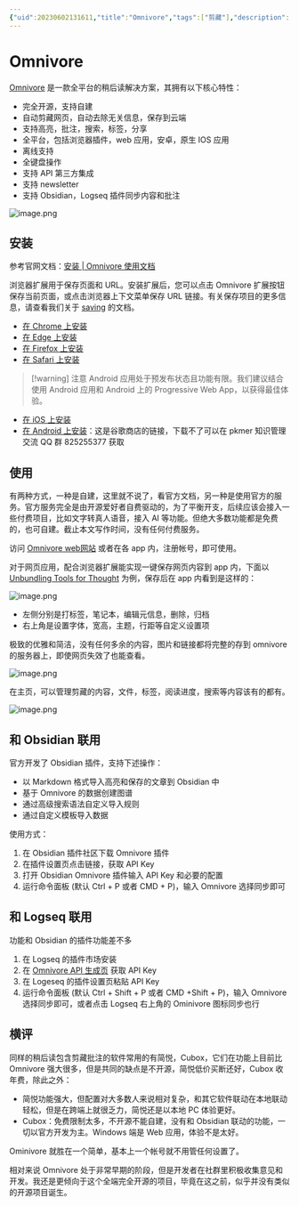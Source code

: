 ```yaml
---
{"uid":20230602131611,"title":"Omnivore","tags":["剪藏"],"description":"开源稍后读剪藏解决方案","author":"windilycloud","type":"basic","draft":false,"editable":false,"modified":20230825095949,"dg-publish":true,"permalink":"/lake-of-knowledge/03//omnivore/","dgPassFrontmatter":true}
---
```



# Omnivore

[Omnivore](https://github.com/omnivore-app/omnivore) 是一款全平台的稍后读解决方案，其拥有以下核心特性：

- 完全开源，支持自建
- 自动剪藏网页，自动去除无关信息，保存到云端
- 支持高亮，批注，搜索，标签，分享
- 全平台，包括浏览器插件，web 应用，安卓，原生 IOS 应用
- 离线支持
- 全键盘操作
- 支持 API 第三方集成
- 支持 newsletter
- 支持 Obsidian，Logseq 插件同步内容和批注

![image.png](https://cdn.pkmer.cn/images/20230602174423.png!pkmer)

## 安装

参考官网文档：[安装 | Omnivore 使用文档](https://docs.omnivore.app/zh/using/install.html)

浏览器扩展用于保存页面和 URL。安装扩展后，您可以点击 Omnivore 扩展按钮保存当前页面，或点击浏览器上下文菜单保存 URL 链接。有关保存项目的更多信息，请查看我们关于 [saving](https://docs.omnivore.app/zh/using/saving.html) 的文档。

- [在 Chrome 上安装](https://omnivore.app/install/chrome)
- [在 Edge 上安装](https://omnivore.app/install/edge)
- [在 Firefox 上安装](https://omnivore.app/install/firefox)
- [在 Safari 上安装](https://omnivore.app/install/safari)

> [!warning] 注意
> Android 应用处于预发布状态且功能有限。我们建议结合使用 Android 应用和 Android 上的 Progressive Web App，以获得最佳体验。

- [在 iOS 上安装](https://omnivore.app/install/ios)
- [在 Android 上安装](https://omnivore.app/install/android)：这是谷歌商店的链接，下载不了可以在 pkmer 知识管理交流 QQ 群 825255377 获取

## 使用

有两种方式，一种是自建，这里就不说了，看官方文档，另一种是使用官方的服务。官方服务完全是由开源爱好者自费驱动的，为了平衡开支，后续应该会接入一些付费项目，比如文字转真人语音，接入 AI 等功能。但绝大多数功能都是免费的，也可自建。截止本文写作时间，没有任何付费服务。

访问 [Omnivore web网站](https://omnivore.app/) 或者在各 app 内，注册帐号，即可使用。

对于网页应用，配合浏览器扩展能实现一键保存网页内容到 app 内，下面以 [Unbundling Tools for Thought](https://borretti.me/article/unbundling-tools-for-thought) 为例，保存后在 app 内看到是这样的：

![image.png](https://cdn.pkmer.cn/images/20230603204205.png!pkmer)

- 左侧分别是打标签，笔记本，编辑元信息，删除，归档
- 右上角是设置字体，宽高，主题，行距等自定义设置项

极致的优雅和简洁，没有任何多余的内容，图片和链接都将完整的存到 omnivore 的服务器上，即使网页失效了也能查看。

![image.png](https://cdn.pkmer.cn/images/20230603204513.png!pkmer)

在主页，可以管理剪藏的内容，文件，标签，阅读进度，搜索等内容该有的都有。

![image.png](https://cdn.pkmer.cn/images/20230603204810.png!pkmer)

## 和 Obsidian 联用

官方开发了 Obsidian 插件，支持下述操作：

- 以 Markdown 格式导入高亮和保存的文章到 Obsidian 中
- 基于 Omnivore 的数据创建图谱
- 通过高级搜索语法自定义导入规则
- 通过自定义模板导入数据

使用方式：

1. 在 Obsidian 插件社区下载 Omnivore 插件
2. 在插件设置页点击链接，获取 API Key
3. 打开 Obsidian Omnivore 插件输入 API Key 和必要的配置
4. 运行命令面板 (默认 Ctrl + P 或者 CMD + P)，输入 Omnivore 选择同步即可

## 和 Logseq 联用

功能和 Obsidian 的插件功能差不多

1. 在 Logseq 的插件市场安装
2. 在 [Omnivore API 生成页](https://omnivore.app/settings/api) 获取 API Key
3. 在 Logeseq 的插件设置页粘贴 API Key
4. 运行命令面板 (默认 Ctrl + Shift + P 或者 CMD +Shift + P)，输入 Omnivore 选择同步即可，或者点击 Logseq 右上角的 Ominivore 图标同步也行

## 横评

同样的稍后读包含剪藏批注的软件常用的有简悦，Cubox，它们在功能上目前比 Omnivore 强大很多，但是共同的缺点是不开源，简悦低价买断还好，Cubox 收年费，除此之外：

- 简悦功能强大，但配置对大多数人来说相对复杂，和其它软件联动在本地联动轻松，但是在跨端上就很乏力，简悦还是以本地 PC 体验更好。
- Cubox：免费限制太多，不开源不能自建，没有和 Obsidian 联动的功能，一切以官方开发为主。Windows 端是 Web 应用，体验不是太好。

Ominivore 就胜在一个简单，基本上一个帐号就不用管任何设置了。

相对来说 Omnivore 处于非常早期的阶段，但是开发者在社群里积极收集意见和开发。我还是更倾向于这个全端完全开源的项目，毕竟在这之前，似乎并没有类似的开源项目诞生。
